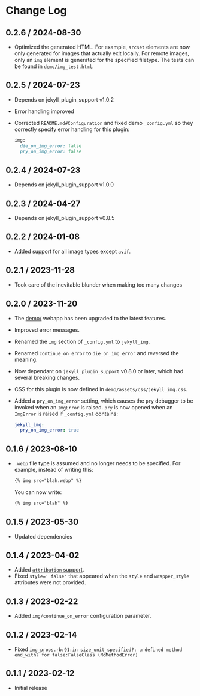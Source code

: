# Change Log

## 0.2.6 / 2024-08-30

* Optimized the generated HTML.
  For example, `srcset` elements are now only generated for images that actually exit locally.
  For remote images, only an `img` element is generated for the specified filetype.
  The tests can be found in `demo/img_test.html`.


## 0.2.5 / 2024-07-23

* Depends on jekyll_plugin_support v1.0.2
* Error handling improved
* Corrected `README.md#Configuration` and fixed demo `_config.yml`
  so they correctly specify error handling for this plugin:

  ```ruby
  img:
    die_on_img_error: false
    pry_on_img_error: false
  ```


## 0.2.4 / 2024-07-23

* Depends on jekyll_plugin_support v1.0.0


## 0.2.3 / 2024-04-27

* Depends on jekyll_plugin_support v0.8.5


## 0.2.2 / 2024-01-08

* Added support for all image types except `avif`.


## 0.2.1 / 2023-11-28

* Took care of the inevitable blunder when making too many changes


## 0.2.0 / 2023-11-20

* The [demo/](demo/) webapp has been upgraded to the latest features.
* Improved error messages.
* Renamed the `img` section of `_config.yml` to `jekyll_img`.
* Renamed `continue_on_error` to `die_on_img_error` and reversed the meaning.
* Now dependant on `jekyll_plugin_support` v0.8.0 or later, which had several breaking changes.
* CSS for this plugin is now defined in `demo/assets/css/jekyll_img.css`.
* Added a `pry_on_img_error` setting, which causes the `pry` debugger to be invoked when an `ImgError` is raised.
  `pry` is now opened when an `ImgError` is raised if `_config.yml` contains:

  ```yaml
  jekyll_img:
    pry_on_img_error: true
  ```


## 0.1.6 / 2023-08-10

* `.webp` file type is assumed and no longer needs to be specified.
  For example, instead of writing this:

  ```html
  {% img src="blah.webp" %}
  ```

  You can now write:

  ```html
  {% img src="blah" %}
  ```


## 0.1.5 / 2023-05-30

* Updated dependencies


## 0.1.4 / 2023-04-02

* Added [`attribution` support](https://github.com/mslinn/jekyll_plugin_support#subclass-attribution).
* Fixed `style=' false'` that appeared when the `style` and `wrapper_style` attributes were not provided.


## 0.1.3 / 2023-02-22

* Added `img/continue_on_error` configuration parameter.


## 0.1.2 / 2023-02-14

* Fixed `img_props.rb:91:in size_unit_specified?: undefined method end_with? for false:FalseClass (NoMethodError)`


## 0.1.1 / 2023-02-12

* Initial release
